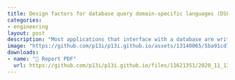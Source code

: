 ```yaml
---
title: Design factors for database query domain-specific languages (DSLs) in object-oriented languages
categories:
- engineering
layout: post
description: "Most applications that interface with a database are written with object-oriented programming (OOP) languages. Many applications use SQL databases to persist data. There exists an ‘impedance mismatch’ between the use of object-oriented systems that act on objects of non-scalar values and the storage of scalar values (e.g. strings and integers) organized in SQL tables."
image: "https://github.com/p13i/p13i.github.io/assets/13140065/5ba91cd7-a604-46db-86ad-3209916eff16"
downloads:
- name: "📜 Report PDF"
  url: https://github.com/p13i/p13i.github.io/files/11621351/2020_11_13._.CS343D._.Essay.Assignment.pdf
---
```

